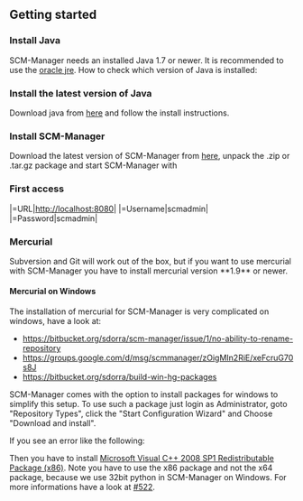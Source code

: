 Getting started
---------------

### Install Java

SCM-Manager needs an installed Java 1.7 or newer. It is recommended to
use the [oracle jre](http://java.oracle.com/ "wikilink"). How to check
which version of Java is installed:

### Install the latest version of Java

Download java from [here](http://java.oracle.com/ "wikilink") and follow
the install instructions.

### Install SCM-Manager

Download the latest version of SCM-Manager from
[here](http://www.scm-manager.org/download/ "wikilink"), unpack the .zip
or .tar.gz package and start SCM-Manager with

### First access

\|=URL\|<http://localhost:8080>\| \|=Username\|scmadmin\|
\|=Password\|scmadmin\|

### Mercurial

Subversion and Git will work out of the box, but if you want to use
mercurial with SCM-Manager you have to install mercurial version
\*\*1.9\*\* or newer.

#### Mercurial on Windows

The installation of mercurial for SCM-Manager is very complicated on
windows, have a look at:

-   <https://bitbucket.org/sdorra/scm-manager/issue/1/no-ability-to-rename-repository>
-   <https://groups.google.com/d/msg/scmmanager/zOigMIn2RiE/xeFcruG70s8J>
-   <https://bitbucket.org/sdorra/build-win-hg-packages>

SCM-Manager comes with the option to install packages for windows to
simplify this setup. To use such a package just login as Administrator,
goto \"Repository Types\", click the \"Start Configuration Wizard\" and
Choose \"Download and install\".

If you see an error like the following:

Then you have to install [Microsoft Visual C++ 2008 SP1 Redistributable
Package
(x86)](http://www.microsoft.com/en-us/download/details.aspx?id=5582 "wikilink").
Note you have to use the x86 package and not the x64 package, because we
use 32bit python in SCM-Manager on Windows. For more informations have a
look at
[\#522](https://bitbucket.org/sdorra/scm-manager/issue/552/hg-repo-creation-failed "wikilink").
